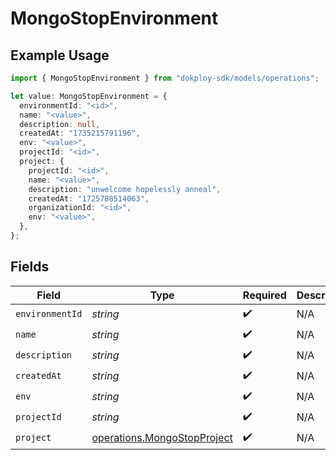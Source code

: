 # MongoStopEnvironment

## Example Usage

```typescript
import { MongoStopEnvironment } from "dokploy-sdk/models/operations";

let value: MongoStopEnvironment = {
  environmentId: "<id>",
  name: "<value>",
  description: null,
  createdAt: "1735215791196",
  env: "<value>",
  projectId: "<id>",
  project: {
    projectId: "<id>",
    name: "<value>",
    description: "unwelcome hopelessly anneal",
    createdAt: "1725708514063",
    organizationId: "<id>",
    env: "<value>",
  },
};
```

## Fields

| Field                                                                      | Type                                                                       | Required                                                                   | Description                                                                |
| -------------------------------------------------------------------------- | -------------------------------------------------------------------------- | -------------------------------------------------------------------------- | -------------------------------------------------------------------------- |
| `environmentId`                                                            | *string*                                                                   | :heavy_check_mark:                                                         | N/A                                                                        |
| `name`                                                                     | *string*                                                                   | :heavy_check_mark:                                                         | N/A                                                                        |
| `description`                                                              | *string*                                                                   | :heavy_check_mark:                                                         | N/A                                                                        |
| `createdAt`                                                                | *string*                                                                   | :heavy_check_mark:                                                         | N/A                                                                        |
| `env`                                                                      | *string*                                                                   | :heavy_check_mark:                                                         | N/A                                                                        |
| `projectId`                                                                | *string*                                                                   | :heavy_check_mark:                                                         | N/A                                                                        |
| `project`                                                                  | [operations.MongoStopProject](../../models/operations/mongostopproject.md) | :heavy_check_mark:                                                         | N/A                                                                        |